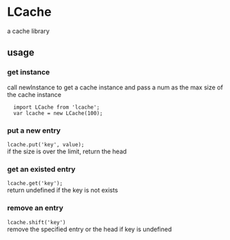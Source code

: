 # LCache
a cache library

## usage
### get instance
call newInstance to get a cache instance and pass a num as the max size of the cache instance  
```
  import LCache from 'lcache';
  var lcache = new LCache(100);
```

### put a new entry
`lcache.put('key', value);`  
if the size is over the limit, return the head

### get an existed entry
`lcache.get('key');`  
return undefined if the key is not exists

### remove an entry
`lcache.shift('key')`  
remove the specified entry or the head if key is undefined
